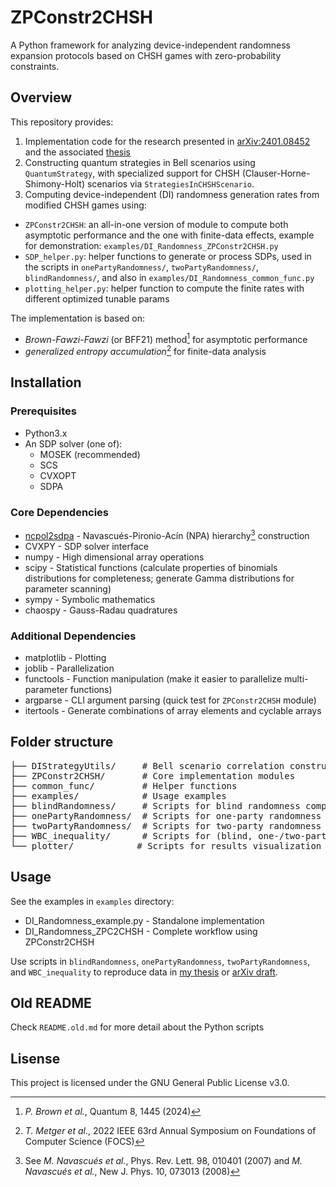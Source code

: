 # ZPConstr2CHSH

A Python framework for analyzing device-independent randomness expansion protocols based on CHSH games with zero-probability constraints.

## Overview

This repository provides:
1. Implementation code for the research presented in [arXiv:2401.08452](https://arxiv.org/abs/2401.08452) and the associated [thesis](https://thesis.lib.ncku.edu.tw/thesis/detail/35155df76be1c65883ed908ef6ff1c0c/)
2. Constructing quantum strategies in Bell scenarios using `QuantumStrategy`, with specialized support for CHSH (Clauser-Horne-Shimony-Holt) scenarios via `StrategiesInCHSHScenario`.
3. Computing device-independent (DI) randomness generation rates from modified CHSH games using:
- `ZPConstr2CHSH`: an all-in-one version of module to compute both asymptotic performance and the one with finite-data effects, example for demonstration: `examples/DI_Randomness_ZPConstr2CHSH.py`
- `SDP_helper.py`: helper functions to generate or process SDPs, used in the scripts in `onePartyRandomness/`, `twoPartyRandomness/`, `blindRandomness/`, and also in `examples/DI_Randomness_common_func.py`
- `plotting_helper.py`: helper function to compute the finite rates with different optimized tunable params

The implementation is based on:
- *Brown-Fawzi-Fawzi* (or BFF21) method[^1] for asymptotic performance
- *generalized entropy accumulation*[^2] for finite-data analysis

[^1]: *P. Brown et al.*, Quantum 8, 1445 (2024)
[^2]: *T. Metger et al.*, 2022 IEEE 63rd Annual Symposium on Foundations of Computer Science (FOCS)

## Installation
### Prerequisites

- Python3.x
- An SDP solver (one of):
    - MOSEK (recommended)
    - SCS
    - CVXOPT
    - SDPA

### Core Dependencies

- [ncpol2sdpa](https://github.com/peterjbrown519/ncpol2sdpa) - Navascués-Pironio-Acín (NPA) hierarchy[^3] construction
- CVXPY - SDP solver interface
- numpy - High dimensional array operations
- scipy - Statistical functions (calculate properties of binomials distributions for completeness; generate Gamma distributions for parameter scanning)
- sympy - Symbolic mathematics
- chaospy - Gauss-Radau quadratures

### Additional Dependencies
- matplotlib - Plotting
- joblib - Parallelization
- functools - Function manipulation (make it easier to parallelize multi-parameter functions)
- argparse - CLI argument parsing (quick test for `ZPConstr2CHSH` module)
- itertools - Generate combinations of array elements and cyclable arrays

[^3]: See *M. Navascués et al.*, Phys. Rev. Lett. 98, 010401 (2007) and *M. Navascués et al.*, New J. Phys. 10, 073013 (2008)

## Folder structure
<pre>
├── DIStrategyUtils/     # Bell scenario correlation construction
├── ZPConstr2CHSH/       # Core implementation modules
├── common_func/         # Helper functions
├── examples/            # Usage examples
├── blindRandomness/     # Scripts for blind randomness computation
├── onePartyRandomness/  # Scripts for one-party randomness computation
├── twoPartyRandomness/  # Scripts for two-party randomness computation
├── WBC_inequality/      # Scripts for (blind, one-/two-party) randomness computation with WBC inequality constraint
└── plotter/            # Scripts for results visualization 
</pre>

## Usage
See the examples in `examples` directory:
- DI_Randomness_example.py - Standalone implementation
- DI_Randomness_ZPC2CHSH - Complete workflow using ZPConstr2CHSH

Use scripts in `blindRandomness`, `onePartyRandomness`, `twoPartyRandomness`, and `WBC_inequality` to reproduce data in [my thesis](https://thesis.lib.ncku.edu.tw/thesis/detail/35155df76be1c65883ed908ef6ff1c0c/) or [arXiv draft](https://arxiv.org/abs/2401.08452).

## Old README
Check `README.old.md` for more detail about the Python scripts

## Lisense
This project is licensed under the GNU General Public License v3.0.
